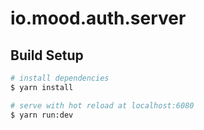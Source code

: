 # io.mood.auth.server

## Build Setup

```bash
# install dependencies
$ yarn install

# serve with hot reload at localhost:6080
$ yarn run:dev
```
